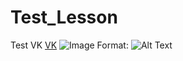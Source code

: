 # Test_Lesson
Test
VK
[VK](https://vk.com/beyondthedark)
![Image]()
Format: ![Alt Text](https://pp.userapi.com/c851432/v851432734/fef2/bosQ6iJdrbs.jpg)
